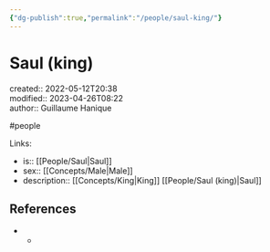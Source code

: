 ```yaml
---
{"dg-publish":true,"permalink":"/people/saul-king/"}
---
```



# Saul (king)

created:: 2022-05-12T20:38  
modified:: 2023-04-26T08:22  
author:: Guillaume Hanique

#people

Links:

- is:: [[People/Saul\|Saul]]
- sex:: [[Concepts/Male\|Male]]
- description:: [[Concepts/King\|King]] [[People/Saul (king)\|Saul]]

## References

- -
